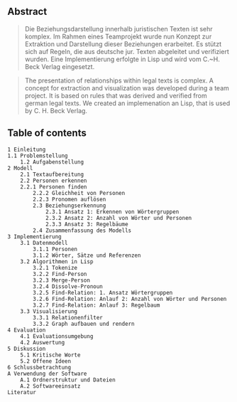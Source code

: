 <!--
	.. title: Teamprojekt - Extraktion von Personenbezeziehungen aus juristischen Texten
	.. subtitle: Extraction of person relationships in legally texts
    .. author: Alexander Weigl
    .. date: 2011/11/01
-->

## Abstract 


>  Die Beziehungsdarstellung innerhalb juristischen Texten ist sehr komplex.
>  Im Rahmen eines Teamprojekt wurde nun Konzept zur Extraktion und
>  Darstellung dieser Beziehungen erarbeitet.
>  Es stützt sich auf Regeln, die aus deutsche jur. Texten abgeleitet und verifiziert wurden.
>  Eine Implementierung erfolgte in Lisp und wird vom C.~H. Beck Verlag eingesetzt.


>  The presentation of relationships within legal texts is complex.
>  A concept for extraction and visualization was developed during a team project.
>  It is based on rules that was derived and verified from german legal texts.
>  We created an implemenation an Lisp, that is used by C. H. Beck Verlag.


## Table of contents

	1 Einleitung
	1.1 Problemstellung 
		1.2 Aufgabenstellung
	2 Modell
		2.1 Textaufbereitung 
		2.2 Personen erkennen 
		2.2.1 Personen finden
			2.2.2 Gleichheit von Personen 
			2.2.3 Pronomen auflösen
			2.3 Beziehungserkennung
				2.3.1 Ansatz 1: Erkennen von Wörtergruppen 
				2.3.2 Ansatz 2: Anzahl von Wörter und Personen 
				2.3.3 Ansatz 3: Regelbäume
			2.4 Zusammenfassung des Modells
	3 Implementierung 
		3.1 Datenmodell 
			3.1.1 Personen 
			3.1.2 Wörter, Sätze und Referenzen 
		3.2 Algorithmen in Lisp
			3.2.1 Tokenize 
			3.2.2 Find-Person 
			3.2.3 Merge-Person 
			3.2.4 Dissolve-Pronoun 
			3.2.5 Find-Relation: 1. Ansatz Wörtergruppen 
			3.2.6 Find-Relation: Anlauf 2: Anzahl von Wörter und Personen 
			3.2.7 Find-Relation: Anlauf 3: Regelbaum 
		3.3 Visualisierung
			3.3.1 Relationenfilter
			3.3.2 Graph aufbauen und rendern
	4 Evaluation 
		4.1 Evaluationsumgebung 
		4.2 Auswertung 
	5 Diskussion 
		5.1 Kritische Worte 
		5.2 Offene Ideen 
	6 Schlussbetrachtung 
	A Verwendung der Software 
		A.1 Ordnerstruktur und Dateien 
		A.2 Softwareeinsatz 
	Literatur 
